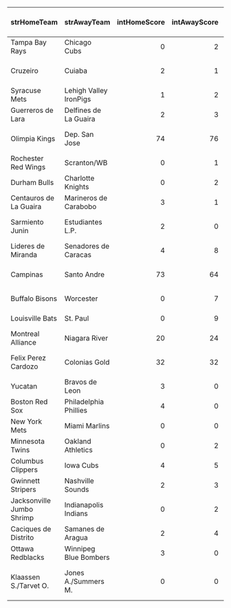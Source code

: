 | strHomeTeam               | strAwayTeam            |   intHomeScore |   intAwayScore | strStatus      | strCountry        | strLeague                       | strSport          | Rating   | TV Listing Link                                                                                                 |
|:--------------------------|:-----------------------|---------------:|---------------:|:---------------|:------------------|:--------------------------------|:------------------|:---------|:----------------------------------------------------------------------------------------------------------------|
| Tampa Bay Rays            | Chicago Cubs           |              0 |              2 | 6th Inning     | USA               | MLB                             | baseball          | 53       | <a href="https://www.mlb.com/schedule">MLB Schedule</a>                                                         |
| Cruzeiro                  | Cuiaba                 |              2 |              1 | 90+9           | BRAZIL            | Serie A                         | football          | 53       | <a href="https://www.livesoccertv.com/schedules/">Live Soccer TV</a>                                            |
| Syracuse Mets             | Lehigh Valley IronPigs |              1 |              2 | 5th Inning     | USA               | IL - First stage                | baseball          | 45       | <a href="http://milb.tv/">MiLB.TV</a>                                                                           |
| Guerreros de Lara         | Delfines de La Guaira  |              2 |              3 | 6th Inning     | VENEZUELA         | LMBP                            | baseball          | 45       | <a href="https://www.youtube.com/@LMBPVE/streams">YouTube</a>                                                   |
| Olimpia Kings             | Dep. San Jose          |             74 |             76 | 4th Quarter 10 | PARAGUAY          | LNB - Apertura - Winners        | basketball        | 41       | -                                                                                                               |
| Rochester Red Wings       | Scranton/WB            |              0 |              1 | 5th Inning     | USA               | IL - First stage                | baseball          | 39       | <a href="http://milb.tv/">MiLB.TV</a>                                                                           |
| Durham Bulls              | Charlotte Knights      |              0 |              2 | 6th Inning     | USA               | IL - First stage                | baseball          | 31       | <a href="http://milb.tv/">MiLB.TV</a>                                                                           |
| Centauros de La Guaira    | Marineros de Carabobo  |              3 |              1 | 6th Inning     | VENEZUELA         | LMBP                            | baseball          | 29       | <a href="https://www.youtube.com/@LMBPVE/streams">YouTube</a>                                                   |
| Sarmiento Junin           | Estudiantes L.P.       |              2 |              0 | 90+3           | ARGENTINA         | Liga Profesional                | football          | 26       | <a href="https://www.livesoccertv.com/schedules/">Live Soccer TV</a>                                            |
| Lideres de Miranda        | Senadores de Caracas   |              4 |              8 | 7th Inning     | VENEZUELA         | LMBP                            | baseball          | 24       | <a href="https://www.youtube.com/@LMBPVE/streams">YouTube</a>                                                   |
| Campinas                  | Santo Andre            |             73 |             64 | 4th Quarter 3  | BRAZIL            | LBF Women - Play Offs           | basketball        | 16       | <a href="https://www.youtube.com/@LiveBasketballBR/streams">YouTube</a>                                         |
| Buffalo Bisons            | Worcester              |              0 |              7 | 5th Inning     | USA               | IL - First stage                | baseball          | -7       | <a href="http://milb.tv/">MiLB.TV</a>                                                                           |
| Louisville Bats           | St. Paul               |              0 |              9 | 5th Inning     | USA               | IL - First stage                | baseball          | -11      | <a href="http://milb.tv/">MiLB.TV</a>                                                                           |
| Montreal Alliance         | Niagara River          |             20 |             24 | 1st Quarter 10 | CANADA            | CEBL                            | basketball        |          | <a href="https://plus.cebl.ca/">CEBL+</a>                                                                       |
| Felix Perez Cardozo       | Colonias Gold          |             32 |             32 | 2nd Quarter 3  | PARAGUAY          | LNB - Apertura - Winners        | basketball        |          | -                                                                                                               |
| Yucatan                   | Bravos de Leon         |              3 |              0 | 3rd Inning     | MEXICO            | LMB                             | baseball          |          | <a href="https://www.youtube.com/results?search_query=liga+mexicana+de+beisbol&sp=EgJAAQ%253D%253D">YouTube</a> |
| Boston Red Sox            | Philadelphia Phillies  |              4 |              0 | 3rd Inning     | USA               | MLB                             | baseball          |          | <a href="https://www.mlb.com/schedule">MLB Schedule</a>                                                         |
| New York Mets             | Miami Marlins          |              0 |              0 | 4th Inning     | USA               | MLB                             | baseball          |          | <a href="https://www.mlb.com/schedule">MLB Schedule</a>                                                         |
| Minnesota Twins           | Oakland Athletics      |              0 |              2 | 2nd Inning     | USA               | MLB                             | baseball          |          | <a href="https://www.mlb.com/schedule">MLB Schedule</a>                                                         |
| Columbus Clippers         | Iowa Cubs              |              4 |              5 | 2nd Inning     | USA               | IL - First stage                | baseball          |          | <a href="http://milb.tv/">MiLB.TV</a>                                                                           |
| Gwinnett Stripers         | Nashville Sounds       |              2 |              3 | 3rd Inning     | USA               | IL - First stage                | baseball          |          | <a href="http://milb.tv/">MiLB.TV</a>                                                                           |
| Jacksonville Jumbo Shrimp | Indianapolis Indians   |              0 |              2 | 4th Inning     | USA               | IL - First stage                | baseball          |          | <a href="http://milb.tv/">MiLB.TV</a>                                                                           |
| Caciques de Distrito      | Samanes de Aragua      |              2 |              4 | 3rd Inning     | VENEZUELA         | LMBP                            | baseball          |          | <a href="https://www.youtube.com/@LMBPVE/streams">YouTube</a>                                                   |
| Ottawa Redblacks          | Winnipeg Blue Bombers  |              3 |              0 | 1st Quarter 10 | CANADA            | CFL                             | american-football |          | <a href="https://www.cfl.ca/plus/">CFL+</a>                                                                     |
| Klaassen S./Tarvet O.     | Jones A./Summers M.    |              0 |              0 | Set 1          | ITF MEN - DOUBLES | M15 San Diego, CA 3 (USA), hard | tennis            |          | <a href="https://live.itftennis.com/en/live-streams/">ITF Live Streams</a>                                      |